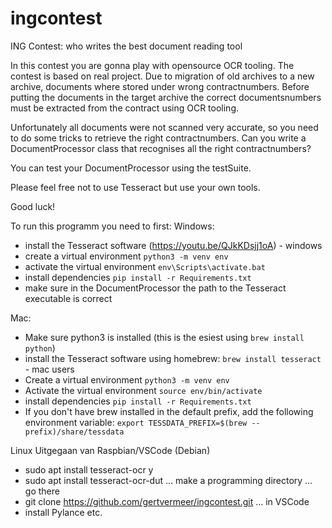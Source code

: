 # ingcontest
ING Contest: who writes the best document reading tool

In this contest you are gonna play with opensource OCR tooling. The contest is based
on real project. Due to migration of old archives to a new archive, documents where stored
under wrong contractnumbers. Before putting the documents in the target archive the correct
documentsnumbers must be extracted from the contract using OCR tooling.

Unfortunately all documents were not scanned very accurate, so you need to do some tricks to
retrieve the right contractnumbers. Can you write a DocumentProcessor class that recognises all
the right contractnumbers?

You can test your DocumentProcessor using the testSuite.

Please feel free not to use Tesseract but use your own tools.

Good luck!




To run this programm you need to first:
Windows:
- install the Tesseract software (https://youtu.be/QJkKDsjj1oA) - windows
- create a virtual environment `python3 -m venv env`
- activate the virtual environment `env\Scripts\activate.bat`
- install dependencies `pip install -r Requirements.txt`
- make sure in the DocumentProcessor the path to the Tesseract executable is correct

Mac:
- Make sure python3 is installed (this is the esiest using `brew install python`)
- install the Tesseract software using homebrew: `brew install tesseract` - mac users
- Create a virtual environment `python3 -m venv env`
- Activate the virtual environment `source env/bin/activate`
- install dependencies `pip install -r Requirements.txt`
- If you don't have brew installed in the default prefix, add the following environment variable: `export TESSDATA_PREFIX=$(brew --prefix)/share/tessdata`


Linux
Uitgegaan van Raspbian/VSCode (Debian) 
- sudo apt install tesseract-ocr y
- sudo apt install tesseract-ocr-dut
… make a programming directory
… go there
- git clone https://github.com/gertvermeer/ingcontest.git
… in VSCode
- install Pylance etc.
